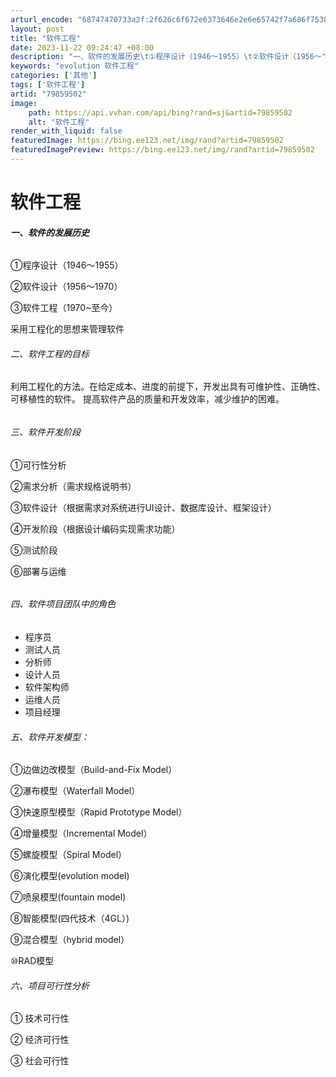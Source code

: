 ```yaml
---
arturl_encode: "68747470733a2f:2f626c6f672e6373646e2e6e65742f7a686f75383730343938:2f61727469636c652f64657461696c732f3739383539353032"
layout: post
title: "软件工程"
date: 2023-11-22 09:24:47 +08:00
description: "一、软件的发展历史\t①程序设计（1946～1955）\t②软件设计（1956～"
keywords: "evolution 软件工程"
categories: ['其他']
tags: ['软件工程']
artid: "79859502"
image:
    path: https://api.vvhan.com/api/bing?rand=sj&artid=79859502
    alt: "软件工程"
render_with_liquid: false
featuredImage: https://bing.ee123.net/img/rand?artid=79859502
featuredImagePreview: https://bing.ee123.net/img/rand?artid=79859502
---
```


# 软件工程

###### **一、软件的发展历史**


①程序设计（1946～1955）
  


②软件设计（1956～1970）
  


③软件工程（1970~至今）

采用工程化的思想来管理软件
  

###### 二、软件工程的目标

利用工程化的方法。在给定成本、进度的前提下，开发出具有可维护性、正确性、可移植性的软件。 提高软件产品的质量和开发效率，减少维护的困难。
  

###### 

###### 

###### 

###### 三、软件开发阶段

①可行性分析
  


②需求分析（需求规格说明书）
  


③软件设计（根据需求对系统进行UI设计、数据库设计、框架设计）
  


④开发阶段（根据设计编码实现需求功能）
  


⑤测试阶段
  


⑥部署与运维

###### 

###### 四、软件项目团队中的角色



* 程序员
* 测试人员
* 分析师
* 设计人员
* 软件架构师
* 运维人员
* 项目经理

###### 五、软件开发模型：


①边做边改模型（Build-and-Fix Model）
  


②瀑布模型（Waterfall Model）
  


③快速原型模型（Rapid Prototype Model）
  


④增量模型（Incremental Model）
  


⑤螺旋模型（Spiral Model）
  


⑥演化模型(evolution model)
  


⑦喷泉模型(fountain model)
  


⑧智能模型(四代技术（4GL）)
  


⑨混合模型（hybrid model）
  


⑩RAD模型

###### 六、项目可行性分析

①
技术可行性
  

②
经济可行性
  

③
社会可行性